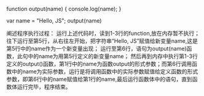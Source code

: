 function output(name) {
    console.log(name);
}

var name = "Hello, JS";
output(name)

阐述程序执行过程：
运行上述代码时，读到1-3行的function,放在内存暂不执行；
往下运行至第5行，从右往左开始，把字符串“Hello, JS”赋值给新变量name,这是第5行中的name作为一个新变量出现；
运行至第6行，语句为output(name)函数，此句中的name为用第5行定义的新变量name；
然后再到内存中执行第1-3行定义的output()函数，第1行中的name为函数output的形式参数；而第6行调用函数中的name为实际参数，运行是将调用函数中的实际参数赋值给定义函数的形式参数，即第6行中的name赋值给第1行的name,最后运行函数体中的语句，直到函数体运行完毕，程序结束。